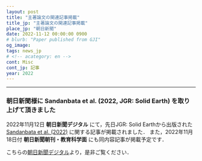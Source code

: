 ```yaml
---
layout: post
title: "主著論文の関連記事掲載"
title_jp: "主著論文の関連記事掲載"
place_jp: "朝日新聞"
date: 2022-11-12 00:00:00 0900
# blurb: "Paper published from GJI"
og_image:
tags: news_jp
# <!-- acategory: en -->
cont: Misc
cont_jp: 記事
year: 2022
---
```



<!-- ![イメージ](../../../../../assets/mypaperimg/SDB+2022.png) -->

---

### 朝日新聞様に Sandanbata et al. (2022, JGR: Solid Earth) を取り上げて頂きました
2022年11月12日 **朝日新聞デジタル** にて，先日JGR: Solid Earthから出版された [Sandanbata et al. (2022)](https://osm3dan.github.io/2022/09/12/SDB-JGR.html) に関する記事が掲載されました．
また，2022年11月18日付 **朝日新聞朝刊・教育科学面** にも同内容記事が掲載予定です．

こちらの[朝日新聞デジタル](https://www.asahi.com/articles/ASQC951V7QC9PLBJ003.html?ref=tw_asahi)より，是非ご覧ください．

<!-- ---
**Paper information/論文情報** <br>
*Phase delay of short-period tsunamis in the density-stratified compressible ocean over the elastic Earth* <br>
– Osamu Sandanbata, Shingo Watada, Tung-Cheng Ho, and Kenji Satake
<br>
Link: [Geophysical Journal International](https://doi.org/10.1093/gji/ggab192) -->

